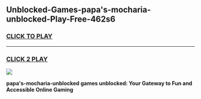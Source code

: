 
## Unblocked-Games-papa's-mocharia-unblocked-Play-Free-462s6
<h3>
<a href="https://premium76.site?title=papa's-mocharia-unblocked&ref=12A">CLICK TO PLAY</a></h3>
<hr>

<h3>
<a href="https://premium76.site?title=papa's-mocharia-unblocked&ref=12A">CLICK 2 PLAY</a>
  
</h3>

<a href="https://premium76.site?title=papa's-mocharia-unblocked&ref=12A"><img src="https://clearcache.store/games.png"></a>


**papa's-mocharia-unblocked games unblocked: Your Gateway to Fun and Accessible Online Gaming**
